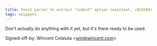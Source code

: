 ```yaml
---
title: Teach parser to extract "indent" option (wikitext, c032589)
tags: snippets
---
```


Don't actually do anything with it yet, but it's there ready to be used.

Signed-off-by: Wincent Colaiuta &lt;win@wincent.com&gt;
